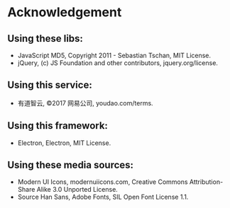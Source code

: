 # Acknowledgement

## Using these libs:
- JavaScript MD5, Copyright 2011 - Sebastian Tschan, MIT License.
- jQuery, (c) JS Foundation and other contributors, jquery.org/license.

## Using this service:
- 有道智云, ©2017 网易公司, youdao.com/terms.

## Using this framework:
- Electron, Electron, MIT License.

## Using these media sources:
- Modern UI Icons, modernuiicons.com, Creative Commons Attribution-Share Alike 3.0 Unported License.
- Source Han Sans, Adobe Fonts, SIL Open Font License 1.1.